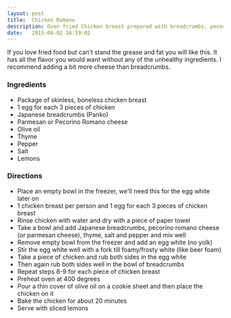 ```yaml
---
layout: post
title:  Chicken Romano
description: Oven fried Chicken breast prepared with breadcrumbs, pecorino romano cheese and thyme leaves.
date:   2015-08-02 16:59:02
---
```


If you love fried food but can't stand the grease and fat you will like this. It has all the flavor you would want without any of the unhealthy ingredients. I recommend adding a bit more cheese than breadcrumbs.

### Ingredients

- Package of skinless, boneless chicken breast
- 1 egg for each 3 pieces of chicken
- Japanese breadcrumbs (Panko)
- Parmesan or Pecorino Romano cheese
- Olive oil
- Thyme
- Pepper
- Salt
- Lemons

### Directions

- Place an empty bowl in the freezer, we'll need this for the egg white later on
- 1 chicken breast per person and 1 egg for each 3 pieces of chicken breast
- Rinse chicken with water and dry with a piece of paper towel
- Take a bowl and add Japanese breadcrumbs, pecorino romano cheese (or parmesan cheese), thyme, salt and pepper and mix well
- Remove empty bowl from the freezer and add an egg white (no yolk)
- Stir the egg white well with a fork till foamy/frosty white (like beer foam)
- Take a piece of chicken and rub both sides in the egg white
- Then again rub both sides well in the bowl of breadcrumbs
- Repeat steps 8-9 for each piece of chicken breast
- Preheat oven at 400 degrees
- Pour a thin cover of olive oil on a cookie sheet and then place the chicken on it
- Bake the chicken for about 20 minutes
- Serve with sliced lemons
